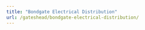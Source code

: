 ```yaml
---
title: "Bondgate Electrical Distribution"
url: /gateshead/bondgate-electrical-distribution/
---
```

